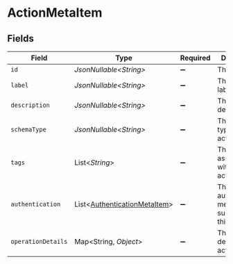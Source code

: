 # ActionMetaItem


## Fields

| Field                                                                              | Type                                                                               | Required                                                                           | Description                                                                        |
| ---------------------------------------------------------------------------------- | ---------------------------------------------------------------------------------- | ---------------------------------------------------------------------------------- | ---------------------------------------------------------------------------------- |
| `id`                                                                               | *JsonNullable\<String>*                                                            | :heavy_minus_sign:                                                                 | The action ID                                                                      |
| `label`                                                                            | *JsonNullable\<String>*                                                            | :heavy_minus_sign:                                                                 | The action label                                                                   |
| `description`                                                                      | *JsonNullable\<String>*                                                            | :heavy_minus_sign:                                                                 | The action description                                                             |
| `schemaType`                                                                       | *JsonNullable\<String>*                                                            | :heavy_minus_sign:                                                                 | The schema type for the action                                                     |
| `tags`                                                                             | List\<*String*>                                                                    | :heavy_minus_sign:                                                                 | The tags associated with this action                                               |
| `authentication`                                                                   | List\<[AuthenticationMetaItem](../../models/components/AuthenticationMetaItem.md)> | :heavy_minus_sign:                                                                 | The authentication methods supported by this action                                |
| `operationDetails`                                                                 | Map\<String, *Object*>                                                             | :heavy_minus_sign:                                                                 | The operation details for the action                                               |